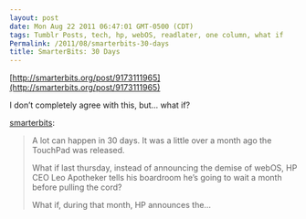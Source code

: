 ```yaml
---
layout: post
date: Mon Aug 22 2011 06:47:01 GMT-0500 (CDT)
tags: Tumblr Posts, tech, hp, webOS, readlater, one column, what if
Permalink: /2011/08/smarterbits-30-days
title: SmarterBits: 30 Days
---
```


[http://smarterbits.org/post/9173111965](http://smarterbits.org/post/9173111965)

I don’t completely agree with this, but… what if?

[smarterbits](http://smarterbits.org/post/9173111965):

> A lot can happen in 30 days. It was a little over a month ago the TouchPad was released.
> 
> What if last thursday, instead of announcing the demise of webOS, HP CEO Leo Apotheker tells his boardroom he’s going to wait a month before pulling the cord?
> 
> What if, during that month, HP announces the…
